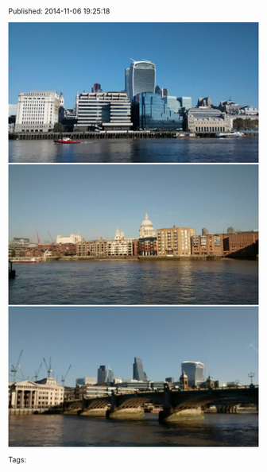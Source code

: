 
# 

Published: 2014-11-06 19:25:18

![](101943850232-0.jpg)
![](101943850232-1.jpg)
![](101943850232-2.jpg)

Tags: 
